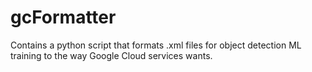 # gcFormatter

Contains a python script that formats .xml files for object detection ML training to the way Google Cloud services wants.
